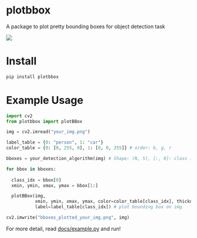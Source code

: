 # plotbbox
A package to plot pretty bounding boxes for object detection task

![](https://raw.githubusercontent.com/developer0hye/plotbbox/master/figures/figure_1_examples.png)


# Install
```python
pip install plotbbox
```

# Example Usage


```python
import cv2
from plotbbox import plotBBox

img = cv2.imread("your_img.png")

label_table = {0: "person", 1: "car"}
color_table = {0: [0, 255, 0], 1: [0, 0, 255]} # order: b, g, r

bboxes = your_detection_algorithm(img) # Shape: (N, 5), [:, 0]: class index, [:, 1:]: xmin, ymin, xmax, ymax

for bbox in bboxes:
  
  class_idx = bbox[0]
  xmin, ymin, xmax, ymax = bbox[1:]

  plotBBox(img, 
           xmin, ymin, xmax, ymax, color=color_table[class_idx], thickness=1, 
           label=label_table[class_idx]) # plot bounding box on img

cv2.imwrite("bboxes_plotted_your_img.png", img)
```
For more detail, read [docs/example.py](https://github.com/developer0hye/plotbbox/blob/main/docs/example.py) and run!
